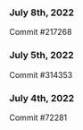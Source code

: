 ### July 8th, 2022

Commit #217268

### July 5th, 2022

Commit #314353


### July 4th, 2022

Commit #72281
